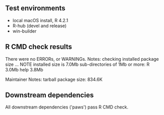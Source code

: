 ## Test environments

* local macOS install, R 4.2.1
* R-hub (devel and release)
* win-builder

## R CMD check results

There were no ERRORs, or WARNINGs.
Notes:
checking installed package size ... NOTE
  installed size is  7.0Mb
  sub-directories of 1Mb or more:
    R      3.0Mb
    help   3.8Mb

Maintainer Notes: tarball package size: 834.6K

## Downstream dependencies

All downstream dependencies ('paws') pass R CMD check.
